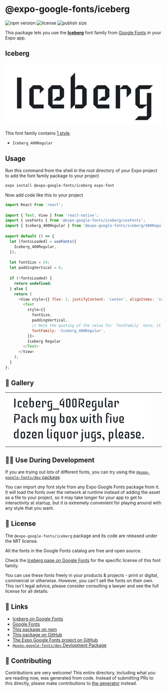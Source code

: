 # @expo-google-fonts/iceberg

![npm version](https://flat.badgen.net/npm/v/@expo-google-fonts/iceberg)
![license](https://flat.badgen.net/github/license/expo/google-fonts)
![publish size](https://flat.badgen.net/packagephobia/install/@expo-google-fonts/iceberg)

This package lets you use the [**Iceberg**](https://fonts.google.com/specimen/Iceberg) font family from [Google Fonts](https://fonts.google.com/) in your Expo app.

## Iceberg

![Iceberg](./font-family.png)

This font family contains [1 style](#-gallery).

- `Iceberg_400Regular`

## Usage

Run this command from the shell in the root directory of your Expo project to add the font family package to your project
```sh
expo install @expo-google-fonts/iceberg expo-font
```

Now add code like this to your project
```js
import React from 'react';

import { Text, View } from 'react-native';
import { useFonts } from '@expo-google-fonts/iceberg/useFonts';
import { Iceberg_400Regular } from '@expo-google-fonts/iceberg/400Regular';

export default () => {
  let [fontsLoaded] = useFonts({
    Iceberg_400Regular,
  });

  let fontSize = 24;
  let paddingVertical = 6;

  if (!fontsLoaded) {
    return undefined;
  } else {
    return (
      <View style={{ flex: 1, justifyContent: 'center', alignItems: 'center' }}>
        <Text
          style={{
            fontSize,
            paddingVertical,
            // Note the quoting of the value for `fontFamily` here; it expects a string!
            fontFamily: 'Iceberg_400Regular',
          }}>
          Iceberg Regular
        </Text>
      </View>
    );
  }
};

```

## 🔡 Gallery


||||
|-|-|-|
|![Iceberg_400Regular](./Iceberg_400Regular.ttf.png)||||


## 👩‍💻 Use During Development

If you are trying out lots of different fonts, you can try using the [`@expo-google-fonts/dev` package](https://github.com/expo/google-fonts/tree/master/font-packages/dev#readme).

You can import *any* font style from any Expo Google Fonts package from it. It will load the fonts
over the network at runtime instead of adding the asset as a file to your project, so it may take longer
for your app to get to interactivity at startup, but it is extremely convenient
for playing around with any style that you want.

## 📖 License

The `@expo-google-fonts/iceberg` package and its code are released under the MIT license.

All the fonts in the Google Fonts catalog are free and open source.

Check the [Iceberg page on Google Fonts](https://fonts.google.com/specimen/Iceberg) for the specific license of this font family.

You can use these fonts freely in your products & projects - print or digital, commercial or otherwise. However, you can't sell the fonts on their own. This isn't legal advice, please consider consulting a lawyer and see the full license for all details.

## 🔗 Links

- [Iceberg on Google Fonts](https://fonts.google.com/specimen/Iceberg)
- [Google Fonts](https://fonts.google.com/)
- [This package on npm](https://www.npmjs.com/package/@expo-google-fonts/iceberg)
- [This package on GitHub](https://github.com/expo/google-fonts/tree/master/font-packages/iceberg)
- [The Expo Google Fonts project on GitHub](https://github.com/expo/google-fonts)
- [`@expo-google-fonts/dev` Devlopment Package](https://github.com/expo/google-fonts/tree/master/font-packages/dev)

## 🤝 Contributing

Contributions are very welcome! This entire directory, including what you are reading now, was generated from code. Instead of submitting PRs to this directly, please make contributions to [the generator](https://github.com/expo/google-fonts/tree/master/packages/generator) instead.
